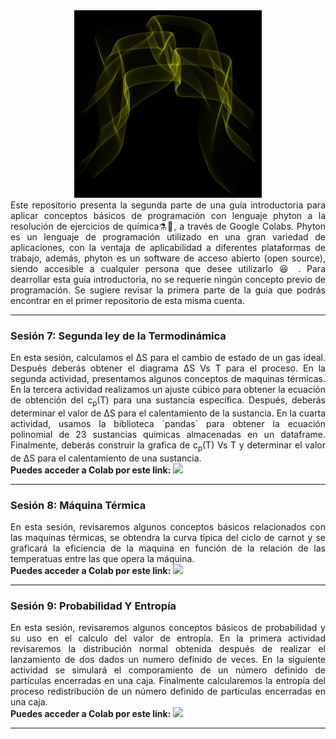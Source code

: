 <div align="center"><img src='https://github.com/wavallejol/ColabChem2/blob/main/GA8.png' width = "300" height = "300" /> </a></div> 

<div align="justify">Este repositorio presenta la segunda parte de una guía introductoria para aplicar conceptos básicos de programación con lenguaje phyton a la resolución de ejercicios de química⚗🧪, a través de Google Colabs. Phyton es un lenguaje de programación utilizado en una gran variedad de aplicaciones, con la ventaja de aplicabilidad a diferentes plataformas de trabajo, además, phyton es un software de acceso abierto (open source), siendo accesible a cualquier persona que desee utilizarlo 😆 . Para dearrollar esta guía introductoria, no se requerie ningún concepto previo de programación. Se sugiere revisar la primera parte de la guía que podrás encontrar en el primer repositorio de esta misma cuenta.</div>
  <hr size="4" width="100%" color="red"> 
 <div <p><H3><b>Sesión 7: Segunda ley de la Termodinámica</b></div> 
  <div align="justify">En esta sesión, calculamos el ΔS para el cambio de estado de un gas ideal. Después deberás obtener el diagrama ΔS Vs T para el proceso. En la segunda actividad, presentamos algunos conceptos de maquinas térmicas. En la tercera actividad realizamos un ajuste cúbico para obtener la ecuación de obtención del c<sub>p</sub>(T) para una sustancia específica. Después, deberás determinar el valor de ΔS para el calentamiento de la sustancia. En la cuarta actividad, usamos la biblioteca `pandas` para obtener la ecuación polinomial de 23 sustancias químicas almacenadas en un dataframe. Finalmente, deberás construir la grafica de c<sub>p</sub>(T) Vs T  y determinar el valor de ΔS para el calentamiento de una sustancia.</div>
 
<div <H4><b> Puedes acceder a Colab por este link: </b> <a href="https://colab.research.google.com/github/wavallejol/ColabChem2/blob/main/Sesi%C3%B3n7_Segunda_Ley.ipynb"> <img src='https://colab.research.google.com/assets/colab-badge.svg' /> </a></div>
  <hr size="4" width="100%" color="red"> 
  
  <div <p><H3><b>Sesión 8: Máquina Térmica</b></div> 
  <div align="justify">En esta sesión, revisaremos algunos conceptos básicos relacionados con las maquinas térmicas, se obtendra la curva típica del ciclo de carnot y se graficará la eficiencia de la maquina en función de la relación de las temperatuas entre las que opera la máquina.</div>
 
<div <H4><b> Puedes acceder a Colab por este link: </b> <a href="https://colab.research.google.com/github/wavallejol/Entropy/blob/main/Sesi%C3%B3n8_MaquinaTermica.ipynb"> <img src='https://colab.research.google.com/assets/colab-badge.svg' /> </a></div>
  <hr size="4" width="100%" color="red"> 

 <div <p><H3><b>Sesión 9: Probabilidad Y Entropía</b></div> 
  <div align="justify">En esta sesión, revisaremos algunos conceptos básicos de probabilidad y su uso en el calculo del valor de entropía. En la primera actividad revisaremos la distribución normal obtenida después de realizar el lanzamiento de dos dados un numero definido de veces. En la siguiente actividad se simulará el comporamiento de un número definido de partículas encerradas en una caja. Finalmente calcularemos la entropía del proceso redistribución de un número definido de particulas encerradas en una caja.</div>
 
<div <H4><b> Puedes acceder a Colab por este link: </b> <a href="https://colab.research.google.com/github/wavallejol/Entropy/blob/main/Sesi%C3%B3n9_Probabilidad%26Entrop%C3%ADa.ipynb"> <img src='https://colab.research.google.com/assets/colab-badge.svg' /> </a></div>
  <hr size="4" width="100%" color="red"> 
